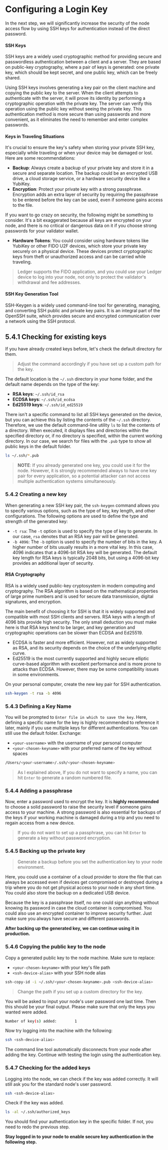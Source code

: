 # Configuring a Login Key

In the next step, we will significantly increase the security of the node access flow by using SSH keys for authentication instead of the direct password.

#### SSH Keys

SSH keys are a widely used cryptographic method for providing secure and passwordless authentication between a client and a server. They are based on public-key cryptography, where a pair of keys is generated: one private key, which should be kept secret, and one public key, which can be freely shared.

Using SSH keys involves generating a key pair on the client machine and copying the public key to the server. When the client attempts to authenticate with the server, it will prove its identity by performing a cryptographic operation with the private key. The server can verify this operation using the public key without seeing the private key. This authentication method is more secure than using passwords and more convenient, as it eliminates the need to remember and enter complex passwords.

#### Keys in Traveling Situations

It's crucial to ensure the key's safety when storing your private SSH key, especially while traveling or when your device may be damaged or lost. Here are some recommendations:

- **Backup**: Always create a backup of your private key and store it in a secure and separate location. The backup could be an encrypted USB drive, a cloud storage service, or a hardware security device like a YubiKey.
- **Encryption**: Protect your private key with a strong passphrase. Encryption adds an extra layer of security by requiring the passphrase to be entered before the key can be used, even if someone gains access to the file.

If you want to go crazy on security, the following might be something to consider. It's a bit exaggerated because all keys are encrypted on your node, and there is no critical or dangerous data on it if you choose strong passwords for your validator wallet.

- **Hardware Tokens**: You could consider using hardware tokens like YubiKey or other FIDO U2F devices, which store your private key securely on a physical device. These devices protect cryptographic keys from theft or unauthorized access and can be carried while traveling.

> Ledger supports the FIDO application, and you could use your Ledger device to log into your node, not only to protect the validator's withdrawal and fee addresses.

#### SSH Key Generation Tool

SSH-Keygen is a widely used command-line tool for generating, managing, and converting SSH public and private key pairs. It is an integral part of the OpenSSH suite, which provides secure and encrypted communication over a network using the SSH protocol.

## 5.4.1 Checking for existing keys

If you have already created keys before, let's check the default
directory for them.

> Adjust the command accordingly if you have set up a custom path for the key.

The default location is the `~/.ssh` directory in your home folder, and the default name depends on the type of the key:

- **RSA keys**: `~/.ssh/id_rsa`
- **ECDSA keys**: `~/.ssh/id_ecdsa`
- **Ed25519 keys**: `~/.ssh/id_ed25519`

There isn't a specific command to list all SSH keys generated on the device, but you can achieve this by listing the contents of the `~/.ssh` directory. Therefore, we use the default command-line utility `ls` to list the contents of a directory. When executed, it displays files and directories within the specified directory or, if no directory is specified, within the current working directory. In our case, we search for files with the `.pub` type to show all public keys in the default folder.

```sh
ls ~/.ssh/*.pub
```

> **NOTE**: If you already generated one key, you could use it for the node. However, it is strongly recommended always to have one key pair for every application, so a potential attacker can not access multiple authentication systems simultaneously.

### 5.4.2 Creating a new key

When generating a new SSH key pair, the `ssh-keygen` command allows you to specify various options, such as the type of key, key length, and other configurations. The following options are used to define the type and strength of the generated key:

- `-t rsa`: The `-t` option is used to specify the type of key to generate. In our case, `rsa` denotes that an RSA key pair will be generated.
- `-b 4096`: The `-b` option is used to specify the number of bits in the key. A higher number of bits usually results in a more vital key. In this case, 4096 indicates that a 4096-bit RSA key will be generated. The default key length for RSA keys is typically 2048 bits, but using a 4096-bit key provides an additional layer of security.

#### RSA Cryptography

RSA is a widely used public-key cryptosystem in modern computing and cryptography. The RSA algorithm is based on the mathematical properties of large prime numbers and is used for secure data transmission, digital signatures, and encryption.

The main benefit of choosing it for SSH is that it is widely supported and compatible with most SSH clients and servers. RSA keys with a length of 4096 bits provide high security. The only small deduction you must make here is that RSA keys tend to be larger, and key generation and cryptographic operations can be slower than ECDSA and Ed25519.

- ECDSA is faster and more efficient. However, not as widely supported as RSA, and its security depends on the choice of the underlying elliptic curve.
- Ed25519 is the most currently supported and highly secure elliptic curve-based algorithm with excellent performance and is more prone to attacks than ECDSA. However, there may be some compatibility issues in some environments.

On your personal computer, create the new key pair for SSH authentication.

```sh
ssh-keygen -t rsa -b 4096
```

### 5.4.3 Defining a Key Name

You will be prompted to `Enter file in which to save the key`. Here, defining a specific name for the key is highly recommended to reference it later, mainly if you use multiple keys for different authentications. You can still use the default folder. Exchange:

- `<your-username>` with the username of your personal computer
- `<your-chosen-keyname>` with your preferred name of the key without spaces

```sh
/Users/<your-username>/.ssh/<your-chosen-keyname>
```

> As I explained above, If you do not want to specify a name, you can hit `Enter` to generate a random numbered file.

### 5.4.4 Adding a passphrase

Now, enter a password used to encrypt the key. It is **highly recommended** to choose a solid password to raise the security level if someone gains access to your machine. A strong password is also essential for backups of the keys if your working machine is damaged during a trip and you need to regain access from a new device.

> If you do not want to set up a passphrase, you can hit `Enter` to generate a key without password encryption.

### 5.4.5 Backing up the private key

> Generate a backup before you set the authentication key to your node environment.

Here, you could use a container of a cloud provider to store the file that can always be accessed even if devices get compromised or destroyed during a trip where you do not get physical access to your node in any short time. You could also store the backup on a dedicated USB device.

Because the key is a passphrase itself, no one could sign anything without knowing its password in case the cloud container is compromised. You could also use an encrypted container to improve security further. Just make sure you always have secure and different passwords.

**After backing up the generated key, we can continue using it in production.**

### 5.4.6 Copying the public key to the node

Copy a generated public key to the node machine. Make sure to replace:

- `<your-chosen-keyname>` with your key's file path
- `<ssh-device-alias>` with your SSH node alias

```sh
ssh-copy-id -i ~/.ssh/<your-chosen-keyname>.pub <ssh-device-alias>
```

> Change the path if you set up a custom directory for the key.

You will be asked to input your node's user password one last time. Then this should be your final output. Please make sure that only the keys you wanted were added.

```sh
Number of key(s) added:        1
```

Now try logging into the machine with the following:

```sh
ssh <ssh-device-alias>
```

The command line tool automatically disconnects from your node after adding the key. Continue with testing the login using the authentication key.

### 5.4.7 Checking for the added keys

Logging into the node, we can check if the key was added correctly. It will still ask you for the standard node's user password.

```sh
ssh <ssh-device-alias>
```

Check if the key was added.

```sh
ls -al ~/.ssh/authorized_keys
```

You should find your authentication key in the specific folder. If not, you need to redo the previous step.

**Stay logged in to your node to enable secure key authentication in the following step.**
